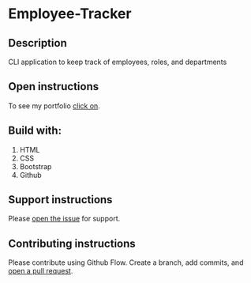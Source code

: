 # Employee-Tracker

## Description
CLI application to keep track of employees, roles, and departments

## Open instructions
To see my portfolio  [click on](https://deep-1995.github.io/bootstrap-portfolio/). 

## Build with:
1. HTML
2. CSS
3. Bootstrap
4. Github


## Support instructions
Please [open the issue](https://github.com/deep-1995/bootstrap-portfolio/issues) for support.

## Contributing instructions
Please contribute using Github Flow. Create a branch, add commits, and [open a pull request](https://github.com/deep-1995/bootstrap-portfolio/pulls).
